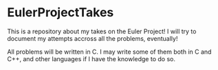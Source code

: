 # EulerProjectTakes
This is a repository about my takes on the Euler Project! I will try to document my attempts accross all the problems, eventually!

All problems will be written in C. I may write some of them both in C and C++, and other languages if I have the knowledge to do so.
